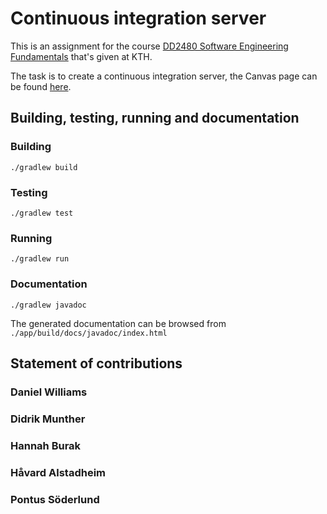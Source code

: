 # Continuous integration server

This is an assignment for the course [DD2480 Software Engineering Fundamentals](https://www.kth.se/student/kurser/kurs/DD2480?l=en) that's given at KTH. 

The task is to create a continuous integration server, the Canvas page can be found [here](https://canvas.kth.se/courses/37918/assignments/235346).

## Building, testing, running and documentation

### Building

`./gradlew build`

### Testing

`./gradlew test`

### Running

`./gradlew run`

### Documentation

`./gradlew javadoc`

The generated documentation can be browsed from `./app/build/docs/javadoc/index.html`

## Statement of contributions

### Daniel Williams

### Didrik Munther

### Hannah Burak

### Håvard Alstadheim

### Pontus Söderlund
